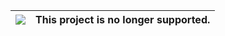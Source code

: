 |![](https://upload.wikimedia.org/wikipedia/commons/thumb/1/17/Warning.svg/156px-Warning.svg.png) | This project is no longer supported.
|---|---|
